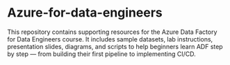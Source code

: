 # Azure-for-data-engineers
This repository contains supporting resources for the Azure Data Factory for Data Engineers course. It includes sample datasets, lab instructions, presentation slides, diagrams, and scripts to help beginners learn ADF step by step — from building their first pipeline to implementing CI/CD.
